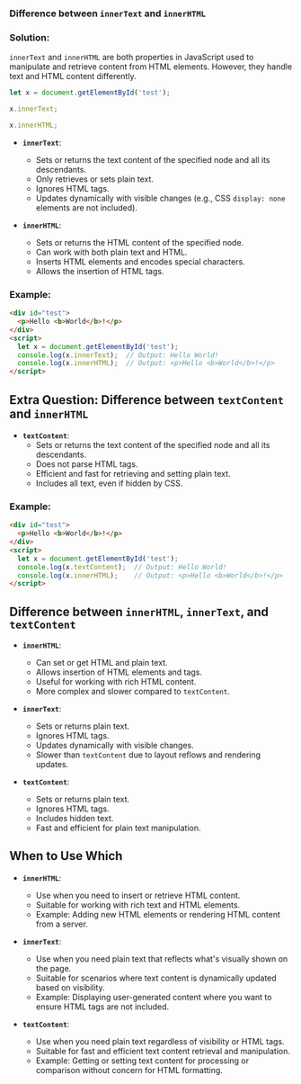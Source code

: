 ### Difference between `innerText` and `innerHTML`

### Solution:

`innerText` and `innerHTML` are both properties in JavaScript used to manipulate and retrieve content from HTML elements. However, they handle text and HTML content differently.

```js
let x = document.getElementById('test');

x.innerText;

x.innerHTML;
```

- **`innerText`**:
  - Sets or returns the text content of the specified node and all its descendants.
  - Only retrieves or sets plain text.
  - Ignores HTML tags.
  - Updates dynamically with visible changes (e.g., CSS `display: none` elements are not included).

- **`innerHTML`**:
  - Sets or returns the HTML content of the specified node.
  - Can work with both plain text and HTML.
  - Inserts HTML elements and encodes special characters.
  - Allows the insertion of HTML tags.

### Example:

```html
<div id="test">
  <p>Hello <b>World</b>!</p>
</div>
<script>
  let x = document.getElementById('test');
  console.log(x.innerText);  // Output: Hello World!
  console.log(x.innerHTML);  // Output: <p>Hello <b>World</b>!</p>
</script>
```

## Extra Question: Difference between `textContent` and `innerHTML`

- **`textContent`**:
  - Sets or returns the text content of the specified node and all its descendants.
  - Does not parse HTML tags.
  - Efficient and fast for retrieving and setting plain text.
  - Includes all text, even if hidden by CSS.

### Example:

```html
<div id="test">
  <p>Hello <b>World</b>!</p>
</div>
<script>
  let x = document.getElementById('test');
  console.log(x.textContent);  // Output: Hello World!
  console.log(x.innerHTML);    // Output: <p>Hello <b>World</b>!</p>
</script>
```

## Difference between `innerHTML`, `innerText`, and `textContent`

- **`innerHTML`**:
  - Can set or get HTML and plain text.
  - Allows insertion of HTML elements and tags.
  - Useful for working with rich HTML content.
  - More complex and slower compared to `textContent`.

- **`innerText`**:
  - Sets or returns plain text.
  - Ignores HTML tags.
  - Updates dynamically with visible changes.
  - Slower than `textContent` due to layout reflows and rendering updates.

- **`textContent`**:
  - Sets or returns plain text.
  - Ignores HTML tags.
  - Includes hidden text.
  - Fast and efficient for plain text manipulation.

## When to Use Which

- **`innerHTML`**:
  - Use when you need to insert or retrieve HTML content.
  - Suitable for working with rich text and HTML elements.
  - Example: Adding new HTML elements or rendering HTML content from a server.

- **`innerText`**:
  - Use when you need plain text that reflects what's visually shown on the page.
  - Suitable for scenarios where text content is dynamically updated based on visibility.
  - Example: Displaying user-generated content where you want to ensure HTML tags are not included.

- **`textContent`**:
  - Use when you need plain text regardless of visibility or HTML tags.
  - Suitable for fast and efficient text content retrieval and manipulation.
  - Example: Getting or setting text content for processing or comparison without concern for HTML formatting.

